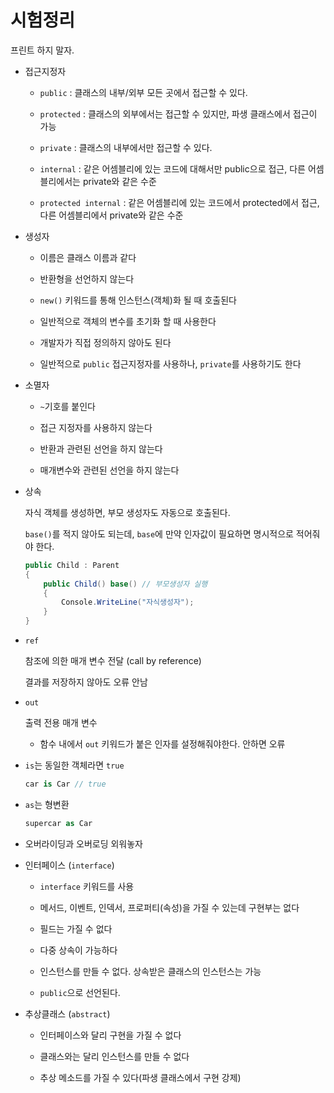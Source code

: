 # 시험정리

프린트 하지 말자.

* 접근지정자

  * `public` : 클래스의 내부/외부 모든 곳에서 접근할 수 있다.

  * `protected` : 클래스의 외부에서는 접근할 수 있지만, 파생 클래스에서 접근이 가능

  * `private` : 클래스의 내부에서만 접근할 수 있다.

  * `internal` : 같은 어셈블리에 있는 코드에 대해서만 public으로 접근, 다른 어셈블리에서는 private와 같은 수준

  * `protected internal` : 같은 어셈블리에 있는 코드에서 protected에서 접근, 다른 어셈블리에서 private와 같은 수준

* 생성자

  * 이름은 클래스 이름과 같다

  * 반환형을 선언하지 않는다

  * `new()` 키워드를 통해 인스턴스(객체)화 될 때 호출된다

  * 일반적으로 객체의 변수를 초기화 할 때 사용한다

  * 개발자가 직접 정의하지 않아도 된다

  * 일반적으로 `public` 접근지정자를 사용하나, `private`를 사용하기도 한다

* 소멸자

  * `~`기호를 붙인다

  * 접근 지정자를 사용하지 않는다

  * 반환과 관련된 선언을 하지 않는다

  * 매개변수와 관련된 선언을 하지 않는다

* 상속

  자식 객체를 생성하면, 부모 생성자도 자동으로 호출된다.

  `base()`를 적지 않아도 되는데, `base`에 만약 인자값이 필요하면 명시적으로 적어줘야 한다.

  ```csharp
  public Child : Parent
  {
      public Child() base() // 부모생성자 실행
      {
          Console.WriteLine("자식생성자");
      }
  }
  ```

* `ref`

  참조에 의한 매개 변수 전달 (call by reference)

  결과를 저장하지 않아도 오류 안남

* `out`

  출력 전용 매개 변수

  * 함수 내에서 `out` 키워드가 붙은 인자를 설정해줘야한다. 안하면 오류 

* `is`는 동일한 객체라면 `true`

  ```csharp
  car is Car // true
  ```

* `as`는 형변환

  ```csharp
  supercar as Car
  ```

* 오버라이딩과 오버로딩 외워놓자

* 인터페이스 (`interface`)

  * `interface` 키워드를 사용

  * 메서드, 이벤트, 인덱서, 프로퍼티(속성)을 가질 수 있는데 구현부는 없다

  * 필드는 가질 수 없다

  * 다중 상속이 가능하다

  * 인스턴스를 만들 수 없다. 상속받은 클래스의 인스턴스는 가능

  * `public`으로 선언된다.

* 추상클래스 (`abstract`)

  * 인터페이스와 달리 구현을 가질 수 없다

  * 클래스와는 달리 인스턴스를 만들 수 없다

  * 추상 메소드를 가질 수 있다(파생 클래스에서 구현 강제)


